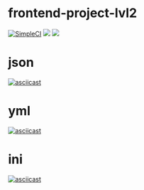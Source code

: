 # frontend-project-lvl2
[![SimpleCI](https://github.com/iamsorryprincess/frontend-project-lvl2/workflows/SimpleCI/badge.svg)](https://github.com/iamsorryprincess/frontend-project-lvl2/actions)
<a href="https://codeclimate.com/github/iamsorryprincess/frontend-project-lvl2/maintainability"><img src="https://api.codeclimate.com/v1/badges/13dc04908fb41b03515e/maintainability" /></a>
<a href="https://codeclimate.com/github/iamsorryprincess/frontend-project-lvl2/test_coverage"><img src="https://api.codeclimate.com/v1/badges/13dc04908fb41b03515e/test_coverage" /></a>

# json
[![asciicast](https://asciinema.org/a/sRU8RrhqaDIzCbKiUJvg6vNv7.png)](https://asciinema.org/a/sRU8RrhqaDIzCbKiUJvg6vNv7)

# yml
[![asciicast](https://asciinema.org/a/iorgEIKn37wuTO5KwaYuOtYHl.png)](https://asciinema.org/a/iorgEIKn37wuTO5KwaYuOtYHl)

# ini
[![asciicast](https://asciinema.org/a/lzHEAArBzaaWHscN4lyEgIQh1.png)](https://asciinema.org/a/lzHEAArBzaaWHscN4lyEgIQh1)